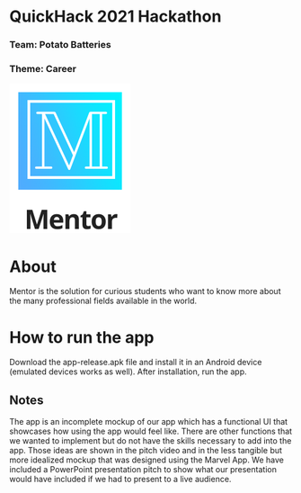 # QuickHack 2021 Hackathon

### Team: Potato Batteries

### Theme: Career

<img src="Mentor.png"> 

# About

Mentor is the solution for curious students who want to know more about the many professional fields available in the world.

# How to run the app 
  
Download the app-release.apk file and install it in an Android device (emulated devices works as well). After installation, run the app.
  
## Notes
  
The app is an incomplete mockup of our app which has a functional UI that showcases how using the app would feel like. There are other functions that we wanted to implement but do not have the skills necessary to add into the app. Those ideas are shown in the pitch video and in the less tangible but more idealized mockup that was designed using the Marvel App. We have included a PowerPoint presentation pitch to show what our presentation would have included if we had to present to a live audience.
